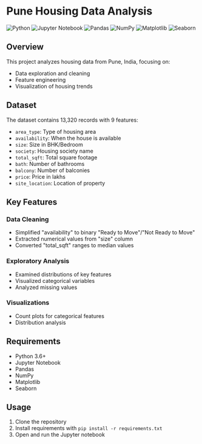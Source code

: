 # Pune Housing Data Analysis

![Python](https://img.shields.io/badge/python-3670A0?style=for-the-badge&logo=python&logoColor=ffdd54)
![Jupyter Notebook](https://img.shields.io/badge/jupyter-%23FA0F00.svg?style=for-the-badge&logo=jupyter&logoColor=white)
![Pandas](https://img.shields.io/badge/pandas-%23150458.svg?style=for-the-badge&logo=pandas&logoColor=white)
![NumPy](https://img.shields.io/badge/numpy-%23013243.svg?style=for-the-badge&logo=numpy&logoColor=white)
![Matplotlib](https://img.shields.io/badge/Matplotlib-%23ffffff.svg?style=for-the-badge&logo=Matplotlib&logoColor=black)
![Seaborn](https://img.shields.io/badge/Seaborn-%230C55A5.svg?style=for-the-badge&logo=seaborn&logoColor=white)

## Overview

This project analyzes housing data from Pune, India, focusing on:
- Data exploration and cleaning
- Feature engineering
- Visualization of housing trends

## Dataset

The dataset contains 13,320 records with 9 features:
- `area_type`: Type of housing area
- `availability`: When the house is available
- `size`: Size in BHK/Bedroom
- `society`: Housing society name
- `total_sqft`: Total square footage
- `bath`: Number of bathrooms
- `balcony`: Number of balconies
- `price`: Price in lakhs
- `site_location`: Location of property

## Key Features

### Data Cleaning
- Simplified "availability" to binary "Ready to Move"/"Not Ready to Move"
- Extracted numerical values from "size" column
- Converted "total_sqft" ranges to median values

### Exploratory Analysis
- Examined distributions of key features
- Visualized categorical variables
- Analyzed missing values

### Visualizations
- Count plots for categorical features
- Distribution analysis

## Requirements

- Python 3.6+
- Jupyter Notebook
- Pandas
- NumPy
- Matplotlib
- Seaborn

## Usage

1. Clone the repository
2. Install requirements with `pip install -r requirements.txt`
3. Open and run the Jupyter notebook

